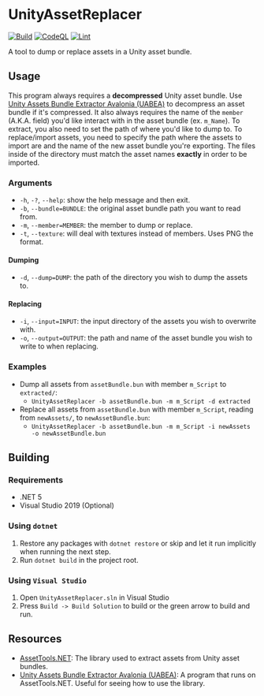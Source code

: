 # UnityAssetReplacer

[![Build](https://github.com/Skyluker4/UnityAssetReplacer/actions/workflows/build.yml/badge.svg)](https://github.com/Skyluker4/UnityAssetReplacer/actions/workflows/build.yml)
[![CodeQL](https://github.com/Skyluker4/UnityAssetReplacer/actions/workflows/codeql-analysis.yml/badge.svg)](https://github.com/Skyluker4/UnityAssetReplacer/actions/workflows/codeql-analysis.yml)
[![Lint](https://github.com/Skyluker4/UnityAssetReplacer/actions/workflows/linter.yml/badge.svg)](https://github.com/Skyluker4/UnityAssetReplacer/actions/workflows/linter.yml)

A tool to dump or replace assets in a Unity asset bundle.

## Usage

This program always requires a **decompressed** Unity asset bundle. Use [Unity Assets Bundle Extractor Avalonia (UABEA)](https://github.com/nesrak1/UABEA) to decompress an asset bundle if it's compressed.
It also always requires the name of the ```member``` (A.K.A. field) you'd like interact with in the asset bundle (ex. ```m_Name```).
To extract, you also need to set the path of where you'd like to dump to.
To replace/import assets, you need to specify the path where the assets to import are and the name of the new asset bundle you're exporting. The files inside of the directory must match the asset names **exactly** in order to be imported.

### Arguments

- ```-h```, ```-?```, ```--help```: show the help message and then exit.
- ```-b```, ```--bundle=BUNDLE```: the original asset bundle path you want to read from.
- ```-m```, ```--member=MEMBER```: the member to dump or replace.
- ```-t```, ```--texture```: will deal with textures instead of members. Uses PNG the format.

#### Dumping

- ```-d```, ```--dump=DUMP```: the path of the directory you wish to dump the assets to.

#### Replacing

- ```-i```, ```--input=INPUT```: the input directory of the assets you wish to overwrite with.
- ```-o```, ```--output=OUTPUT```: the path and name of the asset bundle you wish to write to when replacing.

### Examples

- Dump all assets from ```assetBundle.bun``` with member ```m_Script``` to ```extracted/```:
  - ```UnityAssetReplacer -b assetBundle.bun -m m_Script -d extracted```
- Replace all assets from ```assetBundle.bun``` with member ```m_Script```, reading from ```newAssets/```, to ```newAssetBundle.bun```:
  - ```UnityAssetReplacer -b assetBundle.bun -m m_Script -i newAssets -o newAssetBundle.bun```

## Building

### Requirements

- .NET 5
- Visual Studio 2019 (Optional)

### Using ```dotnet```

1. Restore any packages with ```dotnet restore``` or skip and let it run implicitly when running the next step.
2. Run ```dotnet build``` in the project root.

### Using ```Visual Studio```

1. Open ```UnityAssetReplacer.sln``` in Visual Studio
2. Press ```Build -> Build Solution``` to build or the green arrow to build and run.

## Resources

- [AssetTools.NET](https://github.com/nesrak1/AssetsTools.NET): The library used to extract assets from Unity asset bundles.
- [Unity Assets Bundle Extractor Avalonia (UABEA)](https://github.com/nesrak1/UABEA): A program that runs on AssetTools.NET. Useful for seeing how to use the library.
